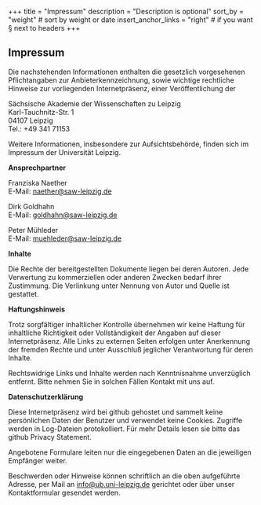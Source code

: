 +++
title = "Impressum"
description = "Description is optional"
sort_by = "weight" # sort by weight or date
insert_anchor_links = "right" # if you want § next to headers
+++

## Impressum


Die nachstehenden Informationen enthalten die gesetzlich vorgesehenen Pflichtangaben zur Anbieterkennzeichnung, sowie wichtige rechtliche Hinweise zur vorliegenden Internetpräsenz, einer Veröffentlichung der

Sächsische Akademie der Wissenschaften zu Leipzig\
Karl-Tauchnitz-Str. 1\
04107 Leipzig\
Tel.: +49 341 71153

Weitere Informationen, insbesondere zur Aufsichtsbehörde, finden sich im Impressum der Universität Leipzig.

**Ansprechpartner**

Franziska Naether\
E-Mail: naether@saw-leipzig.de

Dirk Goldhahn\
E-Mail: goldhahn@saw-leipzig.de

Peter Mühleder\
E-Mail: muehleder@saw-leipzig.de

**Inhalte**

Die Rechte der bereitgestellten Dokumente liegen bei deren Autoren. Jede Verwertung zu kommerziellen oder anderen Zwecken bedarf ihrer Zustimmung. Die Verlinkung unter Nennung von Autor und Quelle ist gestattet.

**Haftungshinweis**

Trotz sorgfältiger inhaltlicher Kontrolle übernehmen wir keine Haftung für inhaltliche Richtigkeit oder Vollständigkeit der Angaben auf dieser Internetpräsenz. Alle Links zu externen Seiten erfolgen unter Anerkennung der fremden Rechte und unter Ausschluß jeglicher Verantwortung für deren Inhalte.

Rechtswidrige Links und Inhalte werden nach Kenntnisnahme unverzüglich entfernt. Bitte nehmen Sie in solchen Fällen Kontakt mit uns auf.

**Datenschutzerklärung**

Diese Internetpräsenz wird bei github gehostet und sammelt keine persönlichen Daten der Benutzer und verwendet keine Cookies. Zugriffe werden in Log-Dateien protokolliert. Für mehr Details lesen sie bitte das github Privacy Statement.

Angebotene Formulare leiten nur die eingegebenen Daten an die jeweiligen Empfänger weiter.

Beschwerden oder Hinweise können schriftlich an die oben aufgeführte Adresse, per Mail an info@ub.uni-leipzig.de gerichtet oder über unser Kontaktformular gesendet werden.
